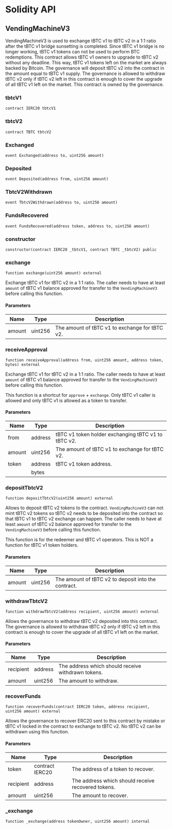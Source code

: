 # Solidity API

## VendingMachineV3

VendingMachineV3 is used to exchange tBTC v1 to tBTC v2 in a 1:1
ratio after the tBTC v1 bridge sunsetting is completed. Since
tBTC v1 bridge is no longer working, tBTC v1 tokens can not be used
to perform BTC redemptions. This contract allows tBTC v1 owners to
upgrade to tBTC v2 without any deadline. This way, tBTC v1 tokens
left on the market are always backed by Bitcoin. The governance will
deposit tBTC v2 into the contract in the amount equal to tBTC v1
supply. The governance is allowed to withdraw tBTC v2 only if tBTC
v2 left in this contract is enough to cover the upgrade of all tBTC
v1 left on the market. This contract is owned by the governance.

### tbtcV1

```solidity
contract IERC20 tbtcV1
```

### tbtcV2

```solidity
contract TBTC tbtcV2
```

### Exchanged

```solidity
event Exchanged(address to, uint256 amount)
```

### Deposited

```solidity
event Deposited(address from, uint256 amount)
```

### TbtcV2Withdrawn

```solidity
event TbtcV2Withdrawn(address to, uint256 amount)
```

### FundsRecovered

```solidity
event FundsRecovered(address token, address to, uint256 amount)
```

### constructor

```solidity
constructor(contract IERC20 _tbtcV1, contract TBTC _tbtcV2) public
```

### exchange

```solidity
function exchange(uint256 amount) external
```

Exchange tBTC v1 for tBTC v2 in a 1:1 ratio.
The caller needs to have at least `amount` of tBTC v1 balance
approved for transfer to the `VendingMachineV3` before calling
this function.

#### Parameters

| Name | Type | Description |
| ---- | ---- | ----------- |
| amount | uint256 | The amount of tBTC v1 to exchange for tBTC v2. |

### receiveApproval

```solidity
function receiveApproval(address from, uint256 amount, address token, bytes) external
```

Exchange tBTC v1 for tBTC v2 in a 1:1 ratio.
The caller needs to have at least `amount` of tBTC v1 balance
approved for transfer to the `VendingMachineV3` before calling
this function.

This function is a shortcut for `approve` + `exchange`. Only tBTC
v1 caller is allowed and only tBTC v1 is allowed as a token to
transfer.

#### Parameters

| Name | Type | Description |
| ---- | ---- | ----------- |
| from | address | tBTC v1 token holder exchanging tBTC v1 to tBTC v2. |
| amount | uint256 | The amount of tBTC v1 to exchange for tBTC v2. |
| token | address | tBTC v1 token address. |
|  | bytes |  |

### depositTbtcV2

```solidity
function depositTbtcV2(uint256 amount) external
```

Allows to deposit tBTC v2 tokens to the contract.
`VendingMachineV3` can not mint tBTC v2 tokens so tBTC v2 needs
to be deposited into the contract so that tBTC v1 to tBTC v2
exchange can happen.
The caller needs to have at least `amount` of tBTC v2 balance
approved for transfer to the `VendingMachineV3` before calling
this function.

This function is for the redeemer and tBTC v1 operators. This is
NOT a function for tBTC v1 token holders.

#### Parameters

| Name | Type | Description |
| ---- | ---- | ----------- |
| amount | uint256 | The amount of tBTC v2 to deposit into the contract. |

### withdrawTbtcV2

```solidity
function withdrawTbtcV2(address recipient, uint256 amount) external
```

Allows the governance to withdraw tBTC v2 deposited into this
contract. The governance is allowed to withdraw tBTC v2
only if tBTC v2 left in this contract is enough to cover the
upgrade of all tBTC v1 left on the market.

#### Parameters

| Name | Type | Description |
| ---- | ---- | ----------- |
| recipient | address | The address which should receive withdrawn tokens. |
| amount | uint256 | The amount to withdraw. |

### recoverFunds

```solidity
function recoverFunds(contract IERC20 token, address recipient, uint256 amount) external
```

Allows the governance to recover ERC20 sent to this contract
by mistake or tBTC v1 locked in the contract to exchange to
tBTC v2. No tBTC v2 can be withdrawn using this function.

#### Parameters

| Name | Type | Description |
| ---- | ---- | ----------- |
| token | contract IERC20 | The address of a token to recover. |
| recipient | address | The address which should receive recovered tokens. |
| amount | uint256 | The amount to recover. |

### _exchange

```solidity
function _exchange(address tokenOwner, uint256 amount) internal
```

